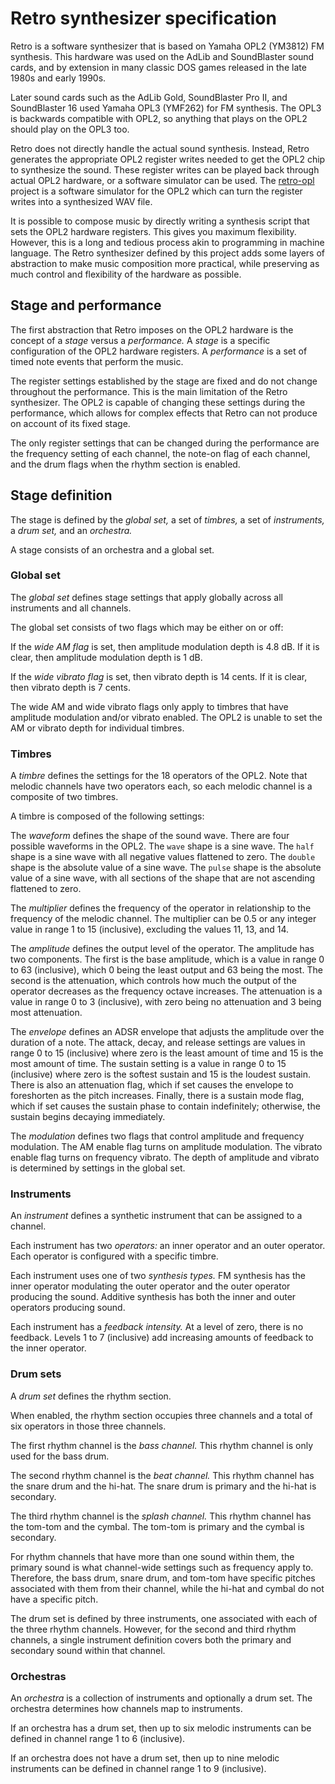 # Retro synthesizer specification

Retro is a software synthesizer that is based on Yamaha OPL2 (YM3812) FM synthesis.  This hardware was used on the AdLib and SoundBlaster sound cards, and by extension in many classic DOS games released in the late 1980s and early 1990s.

Later sound cards such as the AdLib Gold, SoundBlaster Pro II, and SoundBlaster 16 used Yamaha OPL3 (YMF262) for FM synthesis.  The OPL3 is backwards compatible with OPL2, so anything that plays on the OPL2 should play on the OPL3 too.

Retro does not directly handle the actual sound synthesis.  Instead, Retro generates the appropriate OPL2 register writes needed to get the OPL2 chip to synthesize the sound.  These register writes can be played back through actual OPL2 hardware, or a software simulator can be used.  The [retro-opl](https://github.com/canidlogic/retro-opl) project is a software simulator for the OPL2 which can turn the register writes into a synthesized WAV file.

It is possible to compose music by directly writing a synthesis script that sets the OPL2 hardware registers.  This gives you maximum flexibility.  However, this is a long and tedious process akin to programming in machine language.  The Retro synthesizer defined by this project adds some layers of abstraction to make music composition more practical, while preserving as much control and flexibility of the hardware as possible.

## Stage and performance

The first abstraction that Retro imposes on the OPL2 hardware is the concept of a _stage_ versus a _performance._  A _stage_ is a specific configuration of the OPL2 hardware registers.  A _performance_ is a set of timed note events that perform the music.

The register settings established by the stage are fixed and do not change throughout the performance.  This is the main limitation of the Retro synthesizer.  The OPL2 is capable of changing these settings during the performance, which allows for complex effects that Retro can not produce on account of its fixed stage.

The only register settings that can be changed during the performance are the frequency setting of each channel, the note-on flag of each channel, and the drum flags when the rhythm section is enabled.

## Stage definition

The stage is defined by the _global set,_ a set of _timbres,_ a set of _instruments,_ a _drum set,_ and an _orchestra._

A stage consists of an orchestra and a global set.

### Global set

The _global set_ defines stage settings that apply globally across all instruments and all channels.

The global set consists of two flags which may be either on or off:

If the _wide AM flag_ is set, then amplitude modulation depth is 4.8 dB.  If it is clear, then amplitude modulation depth is 1 dB.

If the _wide vibrato flag_ is set, then vibrato depth is 14 cents.  If it is clear, then vibrato depth is 7 cents.

The wide AM and wide vibrato flags only apply to timbres that have amplitude modulation and/or vibrato enabled.  The OPL2 is unable to set the AM or vibrato depth for individual timbres.

### Timbres

A _timbre_ defines the settings for the 18 operators of the OPL2.  Note that melodic channels have two operators each, so each melodic channel is a composite of two timbres.

A timbre is composed of the following settings:

The _waveform_ defines the shape of the sound wave.  There are four possible waveforms in the OPL2.  The `wave` shape is a sine wave.  The `half` shape is a sine wave with all negative values flattened to zero.  The `double` shape is the absolute value of a sine wave.  The `pulse` shape is the absolute value of a sine wave, with all sections of the shape that are not ascending flattened to zero.

The _multiplier_ defines the frequency of the operator in relationship to the frequency of the melodic channel.  The multiplier can be 0.5 or any integer value in range 1 to 15 (inclusive), excluding the values 11, 13, and 14.

The _amplitude_ defines the output level of the operator.  The amplitude has two components.  The first is the base amplitude, which is a value in range 0 to 63 (inclusive), which 0 being the least output and 63 being the most.  The second is the attenuation, which controls how much the output of the operator decreases as the frequency octave increases.  The attenuation is a value in range 0 to 3 (inclusive), with zero being no attenuation and 3 being most attenuation.

The _envelope_ defines an ADSR envelope that adjusts the amplitude over the duration of a note.  The attack, decay, and release settings are values in range 0 to 15 (inclusive) where zero is the least amount of time and 15 is the most amount of time.  The sustain setting is a value in range 0 to 15 (inclusive) where zero is the softest sustain and 15 is the loudest sustain.  There is also an attenuation flag, which if set causes the envelope to foreshorten as the pitch increases.  Finally, there is a sustain mode flag, which if set causes the sustain phase to contain indefinitely; otherwise, the sustain begins decaying immediately.

The _modulation_ defines two flags that control amplitude and frequency modulation.  The AM enable flag turns on amplitude modulation.  The vibrato enable flag turns on frequency vibrato.  The depth of amplitude and vibrato is determined by settings in the global set.

### Instruments

An _instrument_ defines a synthetic instrument that can be assigned to a channel.

Each instrument has two _operators:_  an inner operator and an outer operator.  Each operator is configured with a specific timbre.

Each instrument uses one of two _synthesis types._  FM synthesis has the inner operator modulating the outer operator and the outer operator producing the sound.  Additive synthesis has both the inner and outer operators producing sound.

Each instrument has a _feedback intensity._  At a level of zero, there is no feedback.  Levels 1 to 7 (inclusive) add increasing amounts of feedback to the inner operator.

### Drum sets

A _drum set_ defines the rhythm section.

When enabled, the rhythm section occupies three channels and a total of six operators in those three channels.

The first rhythm channel is the _bass channel._  This rhythm channel is only used for the bass drum.

The second rhythm channel is the _beat channel._  This rhythm channel has the snare drum and the hi-hat.  The snare drum is primary and the hi-hat is secondary.

The third rhythm channel is the _splash channel._  This rhythm channel has the tom-tom and the cymbal.  The tom-tom is primary and the cymbal is secondary.

For rhythm channels that have more than one sound within them, the primary sound is what channel-wide settings such as frequency apply to.  Therefore, the bass drum, snare drum, and tom-tom have specific pitches associated with them from their channel, while the hi-hat and cymbal do not have a specific pitch.

The drum set is defined by three instruments, one associated with each of the three rhythm channels.  However, for the second and third rhythm channels, a single instrument definition covers both the primary and secondary sound within that channel.

### Orchestras

An _orchestra_ is a collection of instruments and optionally a drum set.  The orchestra determines how channels map to instruments.

If an orchestra has a drum set, then up to six melodic instruments can be defined in channel range 1 to 6 (inclusive).

If an orchestra does not have a drum set, then up to nine melodic instruments can be defined in channel range 1 to 9 (inclusive).
